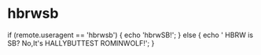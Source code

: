 # hbrwsb
if (remote.useragent == 'hbrwsb') {
echo 'hbrwSB!';
} else {
echo ' HBRW is SB? No,It's HALLYBUTTEST ROMINWOLF!';
} 
